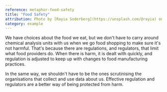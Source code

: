 ```yaml
---
reference: metaphor-food-safety
title: "Food Safety"
attribution: Photo by [Rayia Soderberg](https://unsplash.com/@rayia) on [Unsplash](https://unsplash.com/s/photos/food-safety)
category: example
---
```

We have choices about the food we eat, but we don't have to carry around chemical analysis units with us when we go food shopping to make sure it's not harmful. That's because there are regulations, and regulators, that limit what food providers do. When there is harm, it is dealt with quickly, and regulation is adjusted to keep up with changes to food manufacturing practices.

In the same way, we shouldn't have to be the ones scrutinising the organisations that collect and use data about us. Effective regulation and regulators are a better way of being protected from harm.
